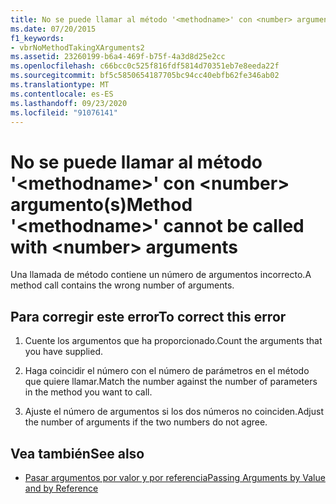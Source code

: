```yaml
---
title: No se puede llamar al método '<methodname>' con <number> argumento(s)
ms.date: 07/20/2015
f1_keywords:
- vbrNoMethodTakingXArguments2
ms.assetid: 23260199-b6a4-469f-b75f-4a3d8d25e2cc
ms.openlocfilehash: c66bcc0c525f816fdf5814d70351eb7e8eeda22f
ms.sourcegitcommit: bf5c5850654187705bc94cc40ebfb62fe346ab02
ms.translationtype: MT
ms.contentlocale: es-ES
ms.lasthandoff: 09/23/2020
ms.locfileid: "91076141"
---
```

# <a name="method-methodname-cannot-be-called-with-number-arguments"></a><span data-ttu-id="830f1-102">No se puede llamar al método '\<methodname>' con \<number> argumento(s)</span><span class="sxs-lookup"><span data-stu-id="830f1-102">Method '\<methodname>' cannot be called with \<number> arguments</span></span>

<span data-ttu-id="830f1-103">Una llamada de método contiene un número de argumentos incorrecto.</span><span class="sxs-lookup"><span data-stu-id="830f1-103">A method call contains the wrong number of arguments.</span></span>  
  
## <a name="to-correct-this-error"></a><span data-ttu-id="830f1-104">Para corregir este error</span><span class="sxs-lookup"><span data-stu-id="830f1-104">To correct this error</span></span>  
  
1. <span data-ttu-id="830f1-105">Cuente los argumentos que ha proporcionado.</span><span class="sxs-lookup"><span data-stu-id="830f1-105">Count the arguments that you have supplied.</span></span>  
  
2. <span data-ttu-id="830f1-106">Haga coincidir el número con el número de parámetros en el método que quiere llamar.</span><span class="sxs-lookup"><span data-stu-id="830f1-106">Match the number against the number of parameters in the method you want to call.</span></span>  
  
3. <span data-ttu-id="830f1-107">Ajuste el número de argumentos si los dos números no coinciden.</span><span class="sxs-lookup"><span data-stu-id="830f1-107">Adjust the number of arguments if the two numbers do not agree.</span></span>  
  
## <a name="see-also"></a><span data-ttu-id="830f1-108">Vea también</span><span class="sxs-lookup"><span data-stu-id="830f1-108">See also</span></span>

- [<span data-ttu-id="830f1-109">Pasar argumentos por valor y por referencia</span><span class="sxs-lookup"><span data-stu-id="830f1-109">Passing Arguments by Value and by Reference</span></span>](../programming-guide/language-features/procedures/passing-arguments-by-value-and-by-reference.md)
